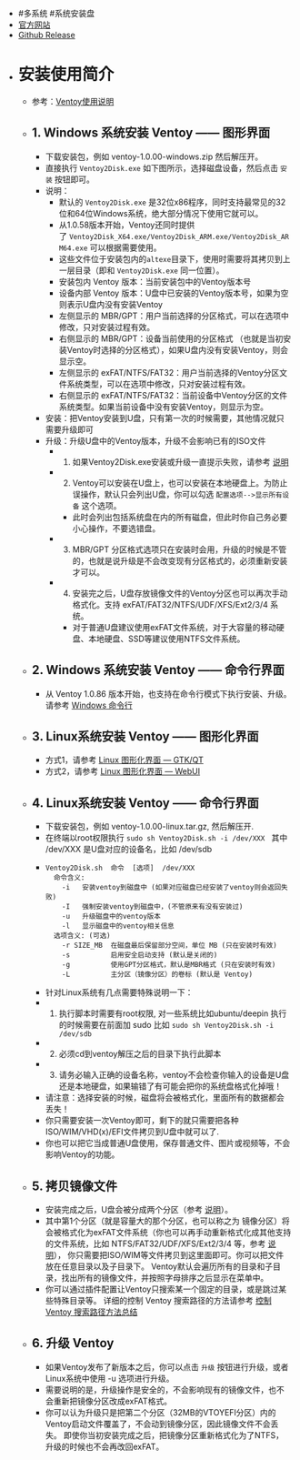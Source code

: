 - #多系统 #系统安装盘
- [官方网站](https://www.ventoy.net/cn/index.html)
- [Github Release](https://github.com/ventoy/Ventoy/releases/tag/v1.0.88)
- # 安装使用简介
	- 参考：[Ventoy使用说明](https://www.ventoy.net/cn/doc_start.html)
	- ## 1. Windows 系统安装 Ventoy —— 图形界面
		- 下载安装包，例如 ventoy-1.0.00-windows.zip 然后解压开。
		- 直接执行 `Ventoy2Disk.exe` 如下图所示，选择磁盘设备，然后点击 `安装` 按钮即可。
		- 说明：
			- 默认的 `Ventoy2Disk.exe` 是32位x86程序，同时支持最常见的32位和64位Windows系统，绝大部分情况下使用它就可以。
			- 从1.0.58版本开始，Ventoy还同时提供了 `Ventoy2Disk_X64.exe/Ventoy2Disk_ARM.exe/Ventoy2Disk_ARM64.exe` 可以根据需要使用。
			- 这些文件位于安装包内的`altexe`目录下，使用时需要将其拷贝到上一层目录（即和 `Ventoy2Disk.exe` 同一位置）。
			- 安装包内 Ventoy 版本：当前安装包中的Ventoy版本号
			- 设备内部 Ventoy 版本：U盘中已安装的Ventoy版本号，如果为空则表示U盘内没有安装Ventoy
			- 左侧显示的 MBR/GPT：用户当前选择的分区格式，可以在选项中修改，只对安装过程有效。
			- 右侧显示的 MBR/GPT：设备当前使用的分区格式 （也就是当初安装Ventoy时选择的分区格式），如果U盘内没有安装Ventoy，则会显示空。
			- 左侧显示的 exFAT/NTFS/FAT32：用户当前选择的Ventoy分区文件系统类型，可以在选项中修改，只对安装过程有效。
			- 右侧显示的 exFAT/NTFS/FAT32：当前设备中Ventoy分区的文件系统类型。如果当前设备中没有安装Ventoy，则显示为空。
		- 安装：把Ventoy安装到U盘，只有第一次的时候需要，其他情况就只需要升级即可
		- 升级：升级U盘中的Ventoy版本，升级不会影响已有的ISO文件
			- 1.  如果Ventoy2Disk.exe安装或升级一直提示失败，请参考 [说明](https://www.ventoy.net/cn/doc_ventoy2disk.html)
			- 2.  Ventoy可以安装在U盘上，也可以安装在本地硬盘上。为防止误操作，默认只会列出U盘，你可以勾选 `配置选项-->显示所有设备` 这个选项。
				- 此时会列出包括系统盘在内的所有磁盘，但此时你自己务必要小心操作，不要选错盘。
			- 3.  MBR/GPT 分区格式选项只在安装时会用，升级的时候是不管的，也就是说升级是不会改变现有分区格式的，必须重新安装才可以。
			- 4.  安装完之后，U盘存放镜像文件的Ventoy分区也可以再次手动格式化。支持 exFAT/FAT32/NTFS/UDF/XFS/Ext2/3/4 系统。
				- 对于普通U盘建议使用exFAT文件系统，对于大容量的移动硬盘、本地硬盘、SSD等建议使用NTFS文件系统。
	- ## 2. Windows 系统安装 Ventoy —— 命令行界面
		- 从 Ventoy 1.0.86 版本开始，也支持在命令行模式下执行安装、升级。请参考 [Windows 命令行](https://www.ventoy.net/cn/doc_windows_cli.html)
	- ## 3. Linux系统安装 Ventoy —— 图形化界面
		- 方式1，请参考 [Linux 图形化界面 — GTK/QT](https://www.ventoy.net/cn/doc_linux_gui.html)
		- 方式2，请参考 [Linux 图形化界面 — WebUI](https://www.ventoy.net/cn/doc_linux_webui.html)
	- ## 4. Linux系统安装 Ventoy —— 命令行界面
		- 下载安装包，例如 ventoy-1.0.00-linux.tar.gz, 然后解压开.
		- 在终端以root权限执行 `sudo sh Ventoy2Disk.sh -i /dev/XXX`   其中 /dev/XXX 是U盘对应的设备名，比如 /dev/sdb
		- ```
		  Ventoy2Disk.sh  命令  [选项]  /dev/XXX
		    命令含义:
		      -i   安装ventoy到磁盘中 (如果对应磁盘已经安装了ventoy则会返回失败)
		      -I   强制安装ventoy到磁盘中，(不管原来有没有安装过)
		      -u   升级磁盘中的ventoy版本
		      -l   显示磁盘中的ventoy相关信息
		    选项含义: (可选)
		      -r SIZE_MB  在磁盘最后保留部分空间，单位 MB (只在安装时有效)
		      -s          启用安全启动支持 (默认是关闭的)
		      -g          使用GPT分区格式，默认是MBR格式 (只在安装时有效)
		      -L          主分区（镜像分区）的卷标 (默认是 Ventoy)
		  ```
		- 针对Linux系统有几点需要特殊说明一下：
		- 1. 执行脚本时需要有root权限, 对一些系统比如ubuntu/deepin 执行的时候需要在前面加 sudo 比如 `sudo sh Ventoy2Disk.sh -i /dev/sdb`
		- 2. 必须cd到ventoy解压之后的目录下执行此脚本
		- 3. 请务必输入正确的设备名称，ventoy不会检查你输入的设备是U盘还是本地硬盘，如果输错了有可能会把你的系统盘格式化掉哦！
		- 请注意：选择安装的时候，磁盘将会被格式化，里面所有的数据都会丢失！
		- 你只需要安装一次Ventoy即可，剩下的就只需要把各种ISO/WIM/VHD(x)/EFI文件拷贝到U盘中就可以了.
		- 你也可以把它当成普通U盘使用，保存普通文件、图片或视频等，不会影响Ventoy的功能。
	- ## 5. 拷贝镜像文件
		- 安装完成之后，U盘会被分成两个分区（参考 [说明](https://www.ventoy.net/cn/doc_disk_layout.html)）。
		- 其中第1个分区（就是容量大的那个分区，也可以称之为 镜像分区）将会被格式化为exFAT文件系统（你也可以再手动重新格式化成其他支持的文件系统，比如 NTFS/FAT32/UDF/XFS/Ext2/3/4 等，参考 [说明](https://www.ventoy.net/cn/doc_disk_layout.html)）， 你只需要把ISO/WIM等文件拷贝到这里面即可。你可以把文件放在任意目录以及子目录下。 Ventoy默认会遍历所有的目录和子目录，找出所有的镜像文件，并按照字母排序之后显示在菜单中。
		- 你可以通过插件配置让Ventoy只搜索某一个固定的目录，或是跳过某些特殊目录等。 详细的控制 Ventoy 搜索路径的方法请参考 [控制 Ventoy 搜索路径方法总结](https://www.ventoy.net/cn/doc_search_path.html)
	- ## 6. 升级 Ventoy
		- 如果Ventoy发布了新版本之后，你可以点击 `升级` 按钮进行升级，或者Linux系统中使用 -u 选项进行升级。
		- 需要说明的是，升级操作是安全的，不会影响现有的镜像文件，也不会重新把镜像分区改成exFAT格式。
		- 你可以认为升级只是把第二个分区（32MB的VTOYEFI分区）内的Ventoy启动文件覆盖了，不会动到镜像分区，因此镜像文件不会丢失。 即使你当初安装完成之后，把镜像分区重新格式化为了NTFS，升级的时候也不会再改回exFAT。